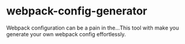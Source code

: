 # webpack-config-generator
Webpack configuration can be a pain in the...This tool with make you generate your own webpack config effortlessly. 
